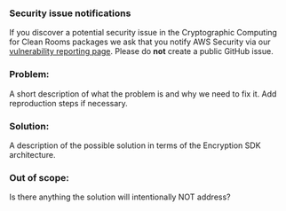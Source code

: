 ### Security issue notifications

If you discover a potential security issue in the Cryptographic Computing for Clean Rooms packages we ask that you notify AWS Security via our [vulnerability reporting page](https://aws.amazon.com/security/vulnerability-reporting/). Please do **not** create a public GitHub issue.

### Problem:

A short description of what the problem is and why we need to fix it. Add reproduction steps if necessary.

### Solution:

A description of the possible solution in terms of the Encryption SDK architecture.

### Out of scope:

Is there anything the solution will intentionally NOT address?

[//]: #  (NOTE: If you believe this might be a security issue, please email aws-security@amazon.com instead of creating a GitHub issue. For more details, see the AWS Vulnerability Reporting Guide: https://aws.amazon.com/security/vulnerability-reporting/ )
